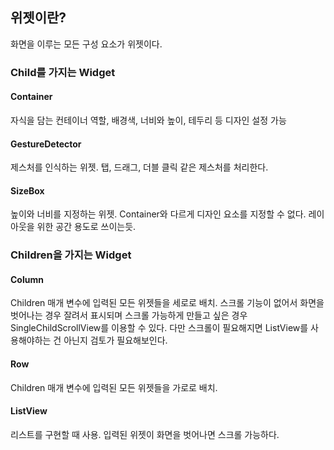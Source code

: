 
## 위젯이란?

화면을 이루는 모든 구성 요소가 위젯이다.

### Child를 가지는 Widget

#### Container

자식을 담는 컨테이너 역할, 배경색, 너비와 높이, 테두리 등 디자인 설정 가능

#### GestureDetector

제스처를 인식하는 위젯. 탭, 드래그, 더블 클릭 같은 제스처를 처리한다.

#### SizeBox

높이와 너비를 지정하는 위젯. Container와 다르게 디자인 요소를 지정할 수 없다. 레이아웃을 위한 공간 용도로 쓰이는듯.

### Children을 가지는 Widget

#### Column

Children 매개 변수에 입력된 모든 위젯들을 세로로 배치. 스크롤 기능이 없어서 화면을 벗어나는 경우 잘려서 표시되며 스크롤 가능하게 만들고 싶은 경우 SingleChildScrollView를 이용할 수 있다. 다만 스크롤이 필요해지면 ListView를 사용해야하는 건 아닌지 검토가 필요해보인다.

#### Row

Children 매개 변수에 입력된 모든 위젯들을 가로로 배치.

#### ListView

리스트를 구현할 때 사용. 입력된 위젯이 화면을 벗어나면 스크롤 가능하다.